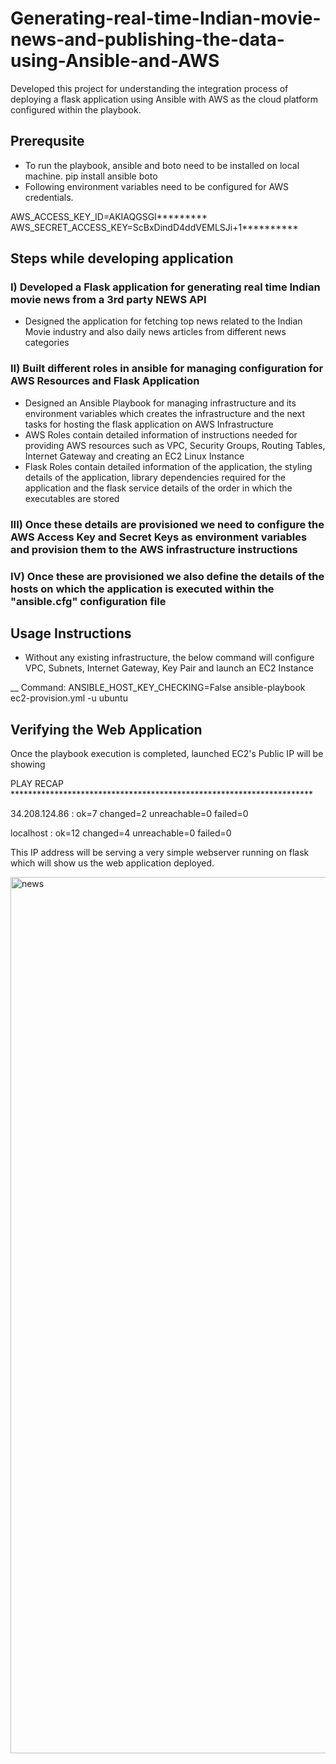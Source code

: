 # Generating-real-time-Indian-movie-news-and-publishing-the-data-using-Ansible-and-AWS

Developed this project for understanding the integration process of deploying a flask application using Ansible with AWS as the cloud platform configured within the playbook.

## Prerequsite
* To run the playbook, ansible and boto need to be installed on local machine. pip install ansible boto
* Following environment variables need to be configured for AWS credentials.

AWS_ACCESS_KEY_ID=AKIAQGSGI********* 
AWS_SECRET_ACCESS_KEY=ScBxDindD4ddVEMLSJi+1**********

## Steps while developing application

### I) Developed a Flask application for generating real time Indian movie news from a 3rd party NEWS API
* Designed the application for fetching top news related to the Indian Movie industry and also daily news articles from different news categories

### II) Built different roles in ansible for managing configuration for AWS Resources and Flask Application
* Designed an Ansible Playbook for managing infrastructure and its environment variables which creates the infrastructure and the next tasks for hosting the flask application on AWS Infrastructure
* AWS Roles contain detailed information of instructions needed for providing AWS resources such as VPC, Security Groups, Routing Tables, Internet Gateway and creating an EC2 Linux Instance
* Flask Roles contain detailed information of the application, the styling details of the application, library dependencies required for the application and the flask service details of the order in which the executables are stored

### III) Once these details are provisioned we need to configure the AWS Access Key and Secret Keys as environment variables and provision them to the AWS infrastructure instructions

### IV) Once these are provisioned we also define the details of the hosts on which the application is executed within the "ansible.cfg" configuration file

## Usage Instructions

* Without any existing infrastructure, the below command will configure VPC, Subnets, Internet Gateway, Key Pair and launch an EC2 Instance 

__ Command: ANSIBLE_HOST_KEY_CHECKING=False ansible-playbook ec2-provision.yml -u ubuntu

## Verifying the Web Application

Once the playbook execution is completed, launched EC2's Public IP will be showing

PLAY RECAP *********************************************************************

34.208.124.86              : ok=7    changed=2    unreachable=0    failed=0

localhost                  : ok=12   changed=4    unreachable=0    failed=0

This IP address will be serving a very simple webserver running on flask which will show us the web application deployed.

<img width="1402" alt="news" src="https://user-images.githubusercontent.com/29569453/187806368-160054ba-e542-4b7d-963d-1d609e4108c9.png">


